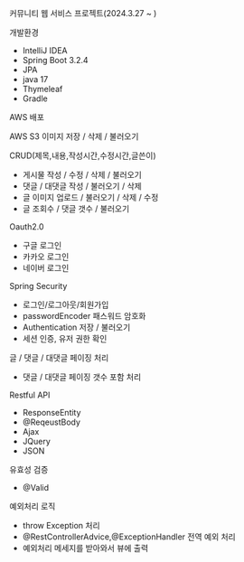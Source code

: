 커뮤니티 웹 서비스 프로젝트(2024.3.27 ~ )

개발환경
* IntelliJ IDEA 
* Spring Boot 3.2.4
* JPA
* java 17
* Thymeleaf
* Gradle

AWS 배포 

AWS S3 이미지 저장 / 삭제 / 불러오기 

CRUD(제목,내용,작성시간,수정시간,글쓴이)
- 게시물 작성 / 수정 / 삭제 / 불러오기
- 댓글 / 대댓글 작성 / 불러오기 / 삭제
- 글 이미지 업로드 / 불러오기 / 삭제 / 수정
- 글 조회수 / 댓글 갯수 / 불러오기 

Oauth2.0 
- 구글 로그인
- 카카오 로그인
- 네이버 로그인

Spring Security 
- 로그인/로그아웃/회원가입
- passwordEncoder 패스워드 암호화 
- Authentication 저장 / 불러오기
- 세션 인증, 유저 권한 확인 

글 / 댓글 / 대댓글 페이징 처리
- 댓글 / 대댓글 페이징 갯수 포함 처리

Restful API
- ResponseEntity 
- @ReqeustBody
- Ajax 
- JQuery
- JSON

유효성 검증
- @Valid

예외처리 로직 
- throw Exception 처리
- @RestControllerAdvice,@ExceptionHandler 전역 예외 처리
- 예외처리 메세지를 받아와서 뷰에 출력


